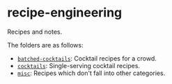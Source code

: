 # recipe-engineering
Recipes and notes.

The folders are as follows:
* [``batched-cocktails``](https://github.com/elijahcole/cocktail-engineering/tree/main/batched-cocktails): Cocktail recipes for a crowd. 
* [``cocktails``](https://github.com/elijahcole/cocktail-engineering/tree/main/cocktails): Single-serving cocktail recipes. 
* [``misc``](https://github.com/elijahcole/cocktail-engineering/tree/main/cocktails): Recipes which don't fall into other categories. 

